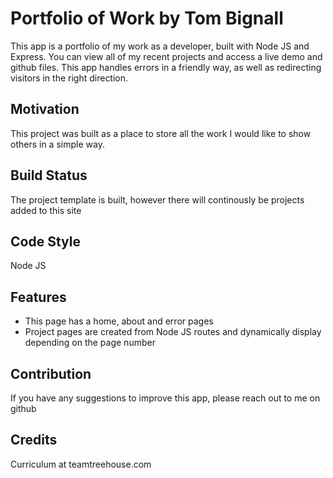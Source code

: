 # Portfolio of Work by Tom Bignall
This app is a portfolio of my work as a developer, built with Node JS and Express. You can view all of my recent projects and access a live demo and github files. This app handles errors in a friendly way, as well as redirecting visitors in the right direction.

## Motivation
This project was built as a place to store all the work I would like to show others in a simple way.

## Build Status
The project template is built, however there will continously be projects added to this site

## Code Style
Node JS

## Features
* This page has a home, about and error pages
* Project pages are created from Node JS routes and dynamically display depending on the page number

## Contribution
If you have any suggestions to improve this app, please reach out to me on github

## Credits
Curriculum at teamtreehouse.com


